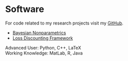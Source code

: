 # Software

For code related to my research projects visit my [GitHub](https://github.com/dbernaciak).
* [Bayesian Nonparametrics](https://github.com/dbernaciak/bayes-np)
* [Loss Discounting Framework](https://github.com/dbernaciak/ldf)

Advanced User: Python, C++, LaTeX \
Working Knowledge: MatLab, R, Java